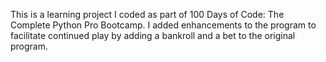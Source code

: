 This is a learning project I coded as part of 100 Days of Code: The Complete Python Pro Bootcamp. I added enhancements to the program to facilitate continued play by adding a bankroll and a bet to the original program.
